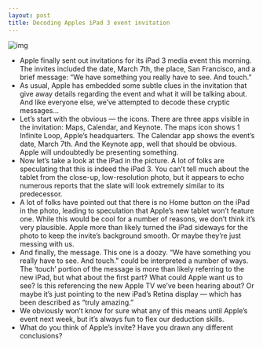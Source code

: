 ```yaml
---
layout: post
title: Decoding Apples iPad 3 event invitation
---
```

![img](http://media.idownloadblog.com/wp-content/uploads/2012/02/ipad-3-event-invites.jpg)
* Apple finally sent out invitations for its iPad 3 media event this morning. The invites included the date, March 7th, the place, San Francisco, and a brief message: “We have something you really have to see. And touch.”
* As usual, Apple has embedded some subtle clues in the invitation that give away details regarding the event and what it will be talking about. And like everyone else, we’ve attempted to decode these cryptic messages…
* Let’s start with the obvious — the icons. There are three apps visible in the invitation: Maps, Calendar, and Keynote. The maps icon shows 1 Infinite Loop, Apple’s headquarters. The Calendar app shows the event’s date, March 7th. And the Keynote app, well that should be obvious. Apple will undoubtedly be presenting something.
* Now let’s take a look at the iPad in the picture. A lot of folks are speculating that this is indeed the iPad 3. You can’t tell much about the tablet from the close-up, low-resolution photo, but it appears to echo numerous reports that the slate will look extremely similar to its predecessor.
* A lot of folks have pointed out that there is no Home button on the iPad in the photo, leading to speculation that Apple’s new tablet won’t feature one. While this would be cool for a number of reasons, we don’t think it’s very plausible. Apple more than likely turned the iPad sideways for the photo to keep the invite’s background smooth. Or maybe they’re just messing with us.
* And finally, the message. This one is a doozy. “We have something you really have to see. And touch.” could be interpreted a number of ways. The ‘touch’ portion of the message is more than likely referring to the new iPad, but what about the first part? What could Apple want us to see? Is this referencing the new Apple TV we’ve been hearing about? Or maybe it’s just pointing to the new iPad’s Retina display — which has been described as “truly amazing.”
* We obviously won’t know for sure what any of this means until Apple’s event next week, but it’s always fun to flex our deduction skills.
* What do you think of Apple’s invite? Have you drawn any different conclusions?

